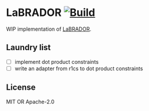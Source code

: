 # LaBRADOR [![Build](https://img.shields.io/circleci/build/github/pseXperiments/LaBRADOR/main)](https://dl.circleci.com/status-badge/redirect/gh/pseXperiments/LaBRADOR/tree/main)

WIP implementation of [LaBRADOR](https://eprint.iacr.org/2022/1341.pdf).

## Laundry list

- [ ] implement dot product constraints
- [ ] write an adapter from r1cs to dot product constraints

## License

MIT OR Apache-2.0
